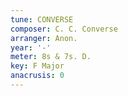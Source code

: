 ```yaml
---
tune: CONVERSE
composer: C. C. Converse
arranger: Anon.
year: '-'
meter: 8s & 7s. D.
key: F Major
anacrusis: 0
---
```

